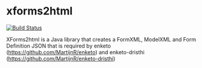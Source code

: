 xforms2html
===========

[![Build Status](https://travis-ci.org/theghostwhoforks/xforms2html.png)](https://travis-ci.org/theghostwhoforks/xforms2html)

XForms2html is a Java library that creates a FormXML, ModelXML and Form Definition JSON that is required by enketo (https://github.com/MartijnR/enketo) and enketo-dristhi (https://github.com/MartijnR/enketo-dristhi)
